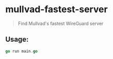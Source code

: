 # mullvad-fastest-server
> Find Mullvad's fastest WireGuard server

## Usage:
```go
go run main.go
```
